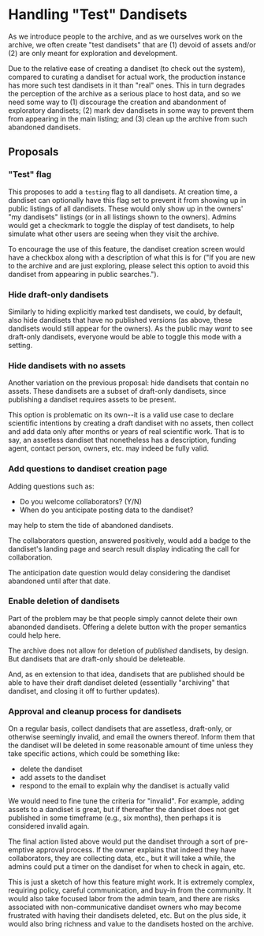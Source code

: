 # Handling "Test" Dandisets

As we introduce people to the archive, and as we ourselves work on the archive,
we often create "test dandisets" that are (1) devoid of assets and/or (2) are
only meant for exploration and development.

Due to the relative ease of creating a dandiset (to check out the system),
compared to curating a dandiset for actual work, the production instance has
more such test dandisets in it than "real" ones. This in turn degrades the
perception of the archive as a serious place to host data, and so we need some
way to (1) discourage the creation and abandonment of exploratory dandisets; (2)
mark dev dandisets in some way to prevent them from appearing in the main
listing; and (3) clean up the archive from such abandoned dandisets.

## Proposals

### "Test" flag

This proposes to add a `testing` flag to all dandisets. At creation time, a
dandiset can optionally have this flag set to prevent it from showing up in
public listings of all dandisets. These would only show up in the owners' "my
dandisets" listings (or in all listings shown to the owners). Admins would get a
checkmark to toggle the display of test dandisets, to help simulate what other
users are seeing when they visit the archive.

To encourage the use of this feature, the dandiset creation screen would have a
checkbox along with a description of what this is for ("If you are new to the
archive and are just exploring, please select this option to avoid this dandiset
from appearing in public searches.").

### Hide draft-only dandisets

Similarly to hiding explicitly marked test dandisets, we could, by default, also
hide dandisets that have no published versions (as above, these dandisets would
still appear for the owners). As the public may *want* to see draft-only
dandisets, everyone would be able to toggle this mode with a setting.

### Hide dandisets with no assets

Another variation on the previous proposal: hide dandisets that contain no
assets. These dandisets are a subset of draft-only dandisets, since publishing a
dandiset requires assets to be present.

This option is problematic on its own--it is a valid use case to declare
scientific intentions by creating a draft dandiset with no assets, then collect
and add data only after months or years of real scientific work. That is to say,
an assetless dandiset that nonetheless has a description, funding agent,
contact person, owners, etc. may indeed be fully valid.

### Add questions to dandiset creation page

Adding questions such as:
- Do you welcome collaborators? (Y/N)
- When do you anticipate posting data to the dandiset?

may help to stem the tide of abandoned dandisets.

The collaborators question, answered positively, would add a badge to the
dandiset's landing page and search result display indicating the call for
collaboration.

The anticipation date question would delay considering the dandiset abandoned
until after that date.

### Enable deletion of dandisets

Part of the problem may be that people simply cannot delete their own abanonded
dandisets. Offering a delete button with the proper semantics could help here.

The archive does not allow for deletion of *published* dandisets, by design. But
dandisets that are draft-only should be deleteable.

And, as en extension to that idea, dandisets that are published should be able
to have their draft dandiset deleted (essentially "archiving" that dandiset, and
closing it off to further updates).

### Approval and cleanup process for dandisets

On a regular basis, collect dandisets that are assetless, draft-only, or
otherwise seemingly invalid, and email the owners thereof. Inform them that the
dandiset will be deleted in some reasonable amount of time unless they take
specific actions, which could be something like:
- delete the dandiset
- add assets to the dandiset
- respond to the email to explain why the dandiset is actually valid

We would need to fine tune the criteria for "invalid". For example, adding
assets to a dandiset is great, but if thereafter the dandiset does not get
published in some timeframe (e.g., six months), then perhaps it is considered
invalid again.

The final action listed above would put the dandiset through a sort of
pre-emptive approval process. If the owner explains that indeed they have
collaborators, they are collecting data, etc., but it will take a while, the
admins could put a timer on the dandiset for when to check in again, etc.

This is just a sketch of how this feature might work. It is extremely complex,
requiring policy, careful communication, and buy-in from the community. It would
also take focused labor from the admin team, and there are risks associated with
non-communicative dandiset owners who may become frustrated with having their
dandisets deleted, etc. But on the plus side, it would also bring richness and
value to the dandisets hosted on the archive.
